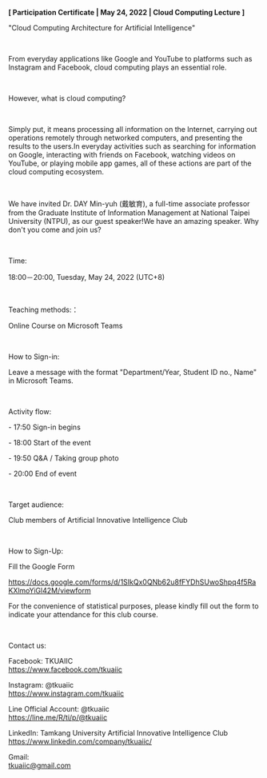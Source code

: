 **[ Participation Certificate | May 24, 2022 | Cloud Computing Lecture ]**

"Cloud Computing Architecture for Artificial Intelligence"

&nbsp;

From everyday applications like Google and YouTube to platforms such as Instagram and Facebook, cloud computing plays an essential role.

&nbsp;

However, what is cloud computing?

&nbsp;

Simply put, it means processing all information on the Internet, carrying out operations remotely through networked computers, and presenting the results to the users.In everyday activities such as searching for information on Google, interacting with friends on Facebook, watching videos on YouTube, or playing mobile app games, all of these actions are part of the cloud computing ecosystem.

&nbsp;

We have invited Dr. DAY Min-yuh (戴敏育), a full-time associate professor from the Graduate Institute of Information Management at National Taipei University (NTPU), as our guest speaker!We have an amazing speaker. Why don't you come and join us?

&nbsp;

Time:

18:00－20:00, Tuesday, May 24, 2022 (UTC+8)

&nbsp;

Teaching methods:：

Online Course on Microsoft Teams

&nbsp;

How to Sign-in:

Leave a message with the format "Department/Year, Student ID no., Name" in Microsoft Teams.

&nbsp;

Activity flow:

\- 17:50 Sign-in begins

\- 18:00 Start of the event

\- 19:50 Q&A / Taking group photo

\- 20:00 End of event

&nbsp;

Target audience:

Club members of Artificial Innovative Intelligence Club

&nbsp;

How to Sign-Up:

Fill the Google Form

https://docs.google.com/forms/d/1SIkQx0QNb62u8fFYDhSUwoShpq4f5RaKXlmoYiGl42M/viewform

For the convenience of statistical purposes, please kindly fill out the form to indicate your attendance for this club course.

&nbsp;

Contact us:

Facebook: TKUAIIC <br />https://www.facebook.com/tkuaiic

Instagram: @tkuaiic <br />https://www.instagram.com/tkuaiic

Line Official Account: @tkuaiic <br />https://line.me/R/ti/p/@tkuaiic

LinkedIn: Tamkang University Artificial Innovative Intelligence Club <br />https://www.linkedin.com/company/tkuaiic/

Gmail: <br />tkuaiic@gmail.com
